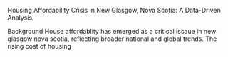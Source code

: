 Housing Affordability Crisis in New Glasgow, Nova Scotia: A Data-Driven Analysis.

Background
House affordablity has emerged as a critical issaue in new glasgow nova scotia, reflecting broader national and global trends. The rising cost of housing
